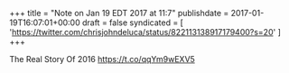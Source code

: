 +++
title = "Note on Jan 19 EDT 2017 at 11:7"
publishdate = 2017-01-19T16:07:01+00:00
draft = false
syndicated = [ 'https://twitter.com/chrisjohndeluca/status/822113138917179400?s=20' ]
+++

The Real Story Of 2016 https://t.co/qqYm9wEXV5
